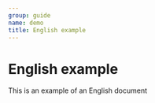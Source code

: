 ```yaml
---
group: guide
name: demo
title: English example
---
```


# English example

This is an example of an English document